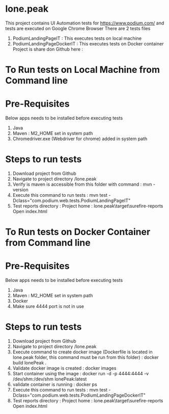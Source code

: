 # lone.peak
This project contains UI Automation tests for https://www.podium.com/ and tests are executed on Google Chrome Browser 
There are 2 tests files
1. PodiumLandingPageIT : This executes tests on local machine
2. PodiumLandingPageDockerIT : This executes tests on Docker container
Project is share don Github here : 
# To Run tests on Local Machine from Command line
# Pre-Requisites
Below apps needs to be installed before executing tests
1. Java
2. Maven : M2_HOME set in system path
3. Chromedriver.exe (Webdriver for chrome) added in system path
# Steps to run tests
1. Download project from Github 
2. Navigate to project directory /lone.peak
3. Verify is maven is accessible from this folder with command : mvn -version
4. Execute this command to run tests : mvn test -Dclass="com.podium.web.tests.PodiumLandingPageIT"  
5. Test reports directory : Project home : lone.peak\target\surefire-reports Open index.html



# To Run tests on Docker Container from Command line
# Pre-Requisites
Below apps needs to be installed before executing tests
1. Java
2. Maven : M2_HOME set in system path
3. Docker
4. Make sure 4444 port is not in use
# Steps to run tests
1. Download project from Github 
2. Navigate to project directory /lone.peak
3. Execute command to create docker image (Dockerfile is located in lone.peak folder, this command must be run from this folder) : docker build lonePeak .
4. Validate docker image is created : docker images
5. Start container using the image : docker run -d -p 4444:4444 -v /dev/shm:/dev/shm lonePeak:latest
6. validate container is running : docker ps
3. Execute this command to run tests : mvn test -Dclass="com.podium.web.tests.PodiumLandingPageDockerIT"  
5. Test reports directory : Project home : lone.peak\target\surefire-reports Open index.html

